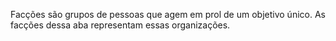 Facções são grupos de pessoas que agem em prol de um objetivo único. As facções dessa aba representam essas organizações.